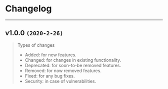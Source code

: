 # Changelog

---

## v1.0.0  `(2020-2-26)`



> Types of changes
> 
> * Added: for new features. 
> * Changed: for changes in existing functionality. 
> * Deprecated: for soon-to-be removed features. 
> * Removed: for now removed features. 
> * Fixed: for any bug fixes. 
> * Security: in case of vulnerabilities. 
